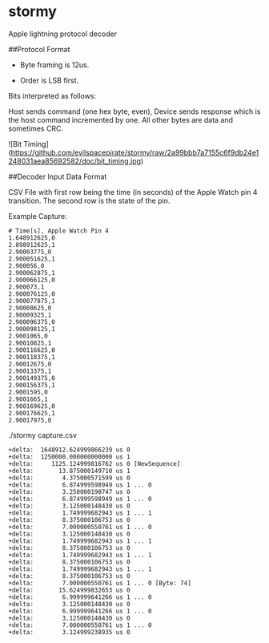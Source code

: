 # stormy
Apple lightning protocol decoder

##Protocol Format

  * Byte framing is 12us.

  * Order is LSB first.

Bits interpreted as follows:
  
Host sends command (one hex byte, even), Device sends response which is the host command incremented by one. All other bytes are data and sometimes CRC.

![Bit Timing]
(https://github.com/evilspacepirate/stormy/raw/2a99bbb7a7155c6f9db24e1248031aea85692582/doc/bit_timing.jpg)

##Decoder Input Data Format

CSV File with first row being the time (in seconds) of the Apple Watch pin 4 transition. The second row is the state of the pin.

Example Capture:

    # Time[s], Apple Watch Pin 4
    1.648912625,0
    2.898912625,1
    2.90003775,0
    2.900051625,1
    2.900056,0
    2.900062875,1
    2.900066125,0
    2.900073,1
    2.900076125,0
    2.900077875,1
    2.90008625,0
    2.90009325,1
    2.900096375,0
    2.900098125,1
    2.9001065,0
    2.90010825,1
    2.900116625,0
    2.900118375,1
    2.90012675,0
    2.90013375,1
    2.900149375,0
    2.900156375,1
    2.9001595,0
    2.9001665,1
    2.900169625,0
    2.900176625,1
    2.90017975,0

./stormy capture.csv

    +delta:  1648912.624999866239 us 0
    +delta:  1250000.000000000000 us 1
    +delta:     1125.124999816762 us 0 [NewSequence]
    +delta:       13.875000149710 us 1
    +delta:        4.375000571599 us 0
    +delta:        6.874999598949 us 1 ... 0
    +delta:        3.250000190747 us 0
    +delta:        6.874999598949 us 1 ... 0
    +delta:        3.125000148430 us 0
    +delta:        1.749999682943 us 1 ... 1
    +delta:        8.375000106753 us 0
    +delta:        7.000000550761 us 1 ... 0
    +delta:        3.125000148430 us 0
    +delta:        1.749999682943 us 1 ... 1
    +delta:        8.375000106753 us 0
    +delta:        1.749999682943 us 1 ... 1
    +delta:        8.375000106753 us 0
    +delta:        1.749999682943 us 1 ... 1
    +delta:        8.375000106753 us 0
    +delta:        7.000000550761 us 1 ... 0 [Byte: 74]
    +delta:       15.624999832653 us 0
    +delta:        6.999999641266 us 1 ... 0
    +delta:        3.125000148430 us 0
    +delta:        6.999999641266 us 1 ... 0
    +delta:        3.125000148430 us 0
    +delta:        7.000000550761 us 1 ... 0
    +delta:        3.124999238935 us 0
